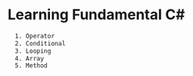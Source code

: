# Learning Fundamental C#
```bash
  1. Operator
  2. Conditional
  3. Looping
  4. Array
  5. Method
```
